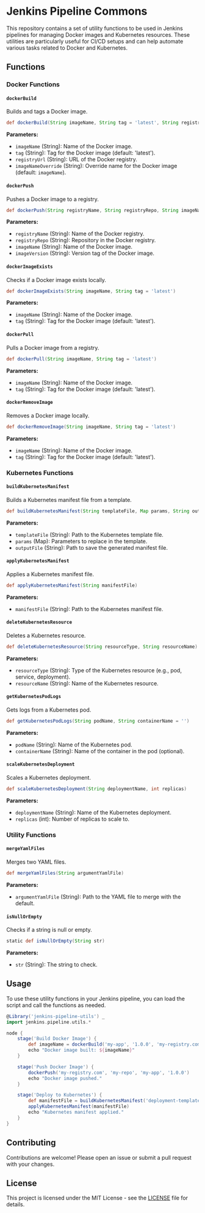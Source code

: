 # Jenkins Pipeline Commons

This repository contains a set of utility functions to be used in Jenkins pipelines for managing Docker images and Kubernetes resources. These utilities are particularly useful for CI/CD setups and can help automate various tasks related to Docker and Kubernetes.

## Functions

### Docker Functions

#### `dockerBuild`
Builds and tags a Docker image.

```groovy
def dockerBuild(String imageName, String tag = 'latest', String registryUrl, String imageNameOverride = imageName)
```

**Parameters:**
- `imageName` (String): Name of the Docker image.
- `tag` (String): Tag for the Docker image (default: 'latest').
- `registryUrl` (String): URL of the Docker registry.
- `imageNameOverride` (String): Override name for the Docker image (default: `imageName`).

#### `dockerPush`
Pushes a Docker image to a registry.

```groovy
def dockerPush(String registryName, String registryRepo, String imageName, String imageVersion)
```

**Parameters:**
- `registryName` (String): Name of the Docker registry.
- `registryRepo` (String): Repository in the Docker registry.
- `imageName` (String): Name of the Docker image.
- `imageVersion` (String): Version tag of the Docker image.

#### `dockerImageExists`
Checks if a Docker image exists locally.

```groovy
def dockerImageExists(String imageName, String tag = 'latest')
```

**Parameters:**
- `imageName` (String): Name of the Docker image.
- `tag` (String): Tag for the Docker image (default: 'latest').

#### `dockerPull`
Pulls a Docker image from a registry.

```groovy
def dockerPull(String imageName, String tag = 'latest')
```

**Parameters:**
- `imageName` (String): Name of the Docker image.
- `tag` (String): Tag for the Docker image (default: 'latest').

#### `dockerRemoveImage`
Removes a Docker image locally.

```groovy
def dockerRemoveImage(String imageName, String tag = 'latest')
```

**Parameters:**
- `imageName` (String): Name of the Docker image.
- `tag` (String): Tag for the Docker image (default: 'latest').

### Kubernetes Functions

#### `buildKubernetesManifest`
Builds a Kubernetes manifest file from a template.

```groovy
def buildKubernetesManifest(String templateFile, Map params, String outputFile)
```

**Parameters:**
- `templateFile` (String): Path to the Kubernetes template file.
- `params` (Map): Parameters to replace in the template.
- `outputFile` (String): Path to save the generated manifest file.

#### `applyKubernetesManifest`
Applies a Kubernetes manifest file.

```groovy
def applyKubernetesManifest(String manifestFile)
```

**Parameters:**
- `manifestFile` (String): Path to the Kubernetes manifest file.

#### `deleteKubernetesResource`
Deletes a Kubernetes resource.

```groovy
def deleteKubernetesResource(String resourceType, String resourceName)
```

**Parameters:**
- `resourceType` (String): Type of the Kubernetes resource (e.g., pod, service, deployment).
- `resourceName` (String): Name of the Kubernetes resource.

#### `getKubernetesPodLogs`
Gets logs from a Kubernetes pod.

```groovy
def getKubernetesPodLogs(String podName, String containerName = '')
```

**Parameters:**
- `podName` (String): Name of the Kubernetes pod.
- `containerName` (String): Name of the container in the pod (optional).

#### `scaleKubernetesDeployment`
Scales a Kubernetes deployment.

```groovy
def scaleKubernetesDeployment(String deploymentName, int replicas)
```

**Parameters:**
- `deploymentName` (String): Name of the Kubernetes deployment.
- `replicas` (int): Number of replicas to scale to.

### Utility Functions

#### `mergeYamlFiles`
Merges two YAML files.

```groovy
def mergeYamlFiles(String argumentYamlFile)
```

**Parameters:**
- `argumentYamlFile` (String): Path to the YAML file to merge with the default.

#### `isNullOrEmpty`
Checks if a string is null or empty.

```groovy
static def isNullOrEmpty(String str)
```

**Parameters:**
- `str` (String): The string to check.

## Usage

To use these utility functions in your Jenkins pipeline, you can load the script and call the functions as needed.

```groovy
@Library('jenkins-pipeline-utils') _
import jenkins.pipeline.utils.*

node {
    stage('Build Docker Image') {
        def imageName = dockerBuild('my-app', '1.0.0', 'my-registry.com')
        echo "Docker image built: ${imageName}"
    }

    stage('Push Docker Image') {
        dockerPush('my-registry.com', 'my-repo', 'my-app', '1.0.0')
        echo "Docker image pushed."
    }

    stage('Deploy to Kubernetes') {
        def manifestFile = buildKubernetesManifest('deployment-template.yaml', [IMAGE_TAG: '1.0.0'], 'deployment.yaml')
        applyKubernetesManifest(manifestFile)
        echo "Kubernetes manifest applied."
    }
}
```

## Contributing

Contributions are welcome! Please open an issue or submit a pull request with your changes.

## License

This project is licensed under the MIT License - see the [LICENSE](LICENSE) file for details.